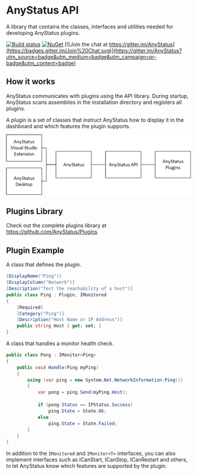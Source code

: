 # AnyStatus API

A library that contains the classes, interfaces and utilities needed for developing AnyStatus plugins.

[![Build status](https://ci.appveyor.com/api/projects/status/74kcwc63k0r2ajdj?svg=true)](https://ci.appveyor.com/project/AnyStatus/api)
[![NuGet](https://img.shields.io/nuget/v/AnyStatus.API.svg)]()
[![Join the chat at https://gitter.im/AnyStatus](https://badges.gitter.im/Join%20Chat.svg)](https://gitter.im/AnyStatus?utm_source=badge&utm_medium=badge&utm_campaign=pr-badge&utm_content=badge)

## How it works

AnyStatus communicates with plugins using the API library. During startup, AnyStatus scans assemblies in the installation directory and registers all plugins.

A plugin is a set of classes that instruct AnyStatus how to display it in the dashboard and which features the plugin supports.


![AnyStatus Components](https://github.com/AnyStatus/anystatus.github.io/blob/master/assets/images/AnyStatusComponents.png)

## Plugins Library

Check out the complete plugins library at https://github.com/AnyStatus/Plugins

## Plugin Example

A class that defines the plugin.

```csharp
[DisplayName("Ping")]
[DisplayColumn("Network")]
[Description("Test the reachability of a host")]
public class Ping : Plugin, IMonitored
{
    [Required]
    [Category("Ping")]
    [Description("Host Name or IP Address")]
    public string Host { get; set; }
}
```

A class that handles a monitor health check.

```csharp
public class Pong : IMonitor<Ping>
{
    public void Handle(Ping myPing)
    {
        using (var ping = new System.Net.NetworkInformation.Ping())
        {
            var pong = ping.Send(myPing.Host);
                
            if (pong.Status == IPStatus.Success)
                ping.State = State.Ok;
            else
                ping.State = State.Failed;
        }
    }
}
```

In addition to the ```IMonitored``` and ```IMonitor<T>``` interfaces, you can also implement interfaces such as ICanStart, ICanStop, ICanRestart and others, to let AnyStatus know which features are supported by the plugin.


